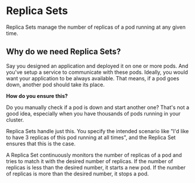 # Replica Sets

Replica Sets manage the number of replicas of a pod running at any given time. 

## Why do we need Replica Sets?

Say you designed an application and deployed it on one or more pods. And you've setup a service to communicate with these pods. Ideally, you would want your application to be always available. That means, if a pod goes down, another pod should take its place. 

**How do you ensure this?**

Do you manually check if a pod is down and start another one? That's not a good idea, especially when you have thousands of pods running in your cluster. 

Replica Sets handle just this. You specify the intended scenario like "I'd like to have 3 replicas of this pod running at all times", and the Replica Set ensures that this is the case. 

A Replica Set continuously monitors the number of replicas of a pod and tries to match it with the desired number of replicas. If the number of replicas is less than the desired number, it starts a new pod. If the number of replicas is more than the desired number, it stops a pod.

